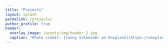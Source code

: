 ```yaml
---
title: "Projects"
layout: splash
permalink: /projects/
author_profile: true
header:
  overlay_image: /assets/img/header_2.jpg
  caption: "Photo credit: [Conny Schneider on Unsplash](https://unsplash.com/photos/a-blue-abstract-background-with-lines-and-dots-pREq0ns_p_E)"
---
```

